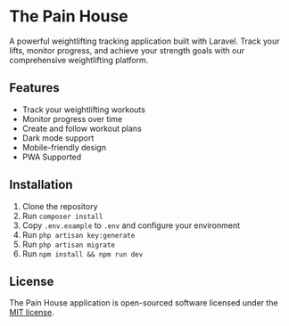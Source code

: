 # The Pain House

A powerful weightlifting tracking application built with Laravel. Track your lifts, monitor progress, and achieve your strength goals with our comprehensive weightlifting platform.

## Features

-   Track your weightlifting workouts
-   Monitor progress over time
-   Create and follow workout plans
-   Dark mode support
-   Mobile-friendly design
-   PWA Supported

## Installation

1. Clone the repository
2. Run `composer install`
3. Copy `.env.example` to `.env` and configure your environment
4. Run `php artisan key:generate`
5. Run `php artisan migrate`
6. Run `npm install && npm run dev`

## License

The Pain House application is open-sourced software licensed under the [MIT license](https://opensource.org/licenses/MIT).
